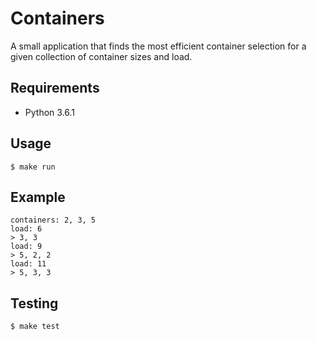 # Containers #

A small application that finds the most efficient container selection for a given collection of container sizes and load.

## Requirements ##

* Python 3.6.1

## Usage ##

`$ make run`

## Example ##

```
containers: 2, 3, 5
load: 6
> 3, 3
load: 9
> 5, 2, 2
load: 11
> 5, 3, 3
```

## Testing ##

`$ make test`
